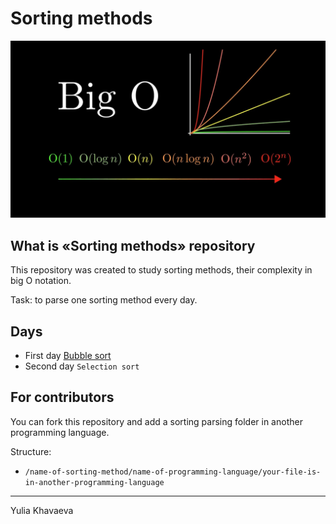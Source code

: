 # Sorting methods

<div>
  <img src="https://github.com/iamlorddop/sorting-methods/blob/main/assets/img/bigo.jpg" alt="big O notation">
</div>

## What is «Sorting methods» repository

This repository was created to study sorting methods, their complexity in big O notation. 

Task: to parse one sorting method every day.

## Days

- First day [Bubble sort](https://github.com/iamlorddop/sorting-methods/tree/main/bubble-sort)
- Second day `Selection sort`

## For contributors

You can fork this repository and add a sorting parsing folder in another programming language.

Structure:
- `/name-of-sorting-method/name-of-programming-language/your-file-is-in-another-programming-language`

---
Yulia Khavaeva
